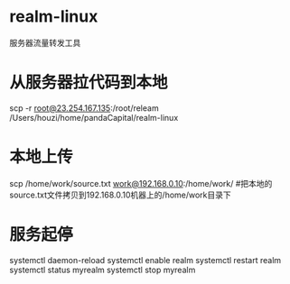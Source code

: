 # realm-linux
服务器流量转发工具


# 从服务器拉代码到本地
scp -r root@23.254.167.135:/root/releam /Users/houzi/home/pandaCapital/realm-linux


# 本地上传
scp /home/work/source.txt work@192.168.0.10:/home/work/   #把本地的source.txt文件拷贝到192.168.0.10机器上的/home/work目录下


# 服务起停
systemctl daemon-reload
systemctl enable realm
systemctl restart realm
systemctl status myrealm
systemctl stop myrealm
